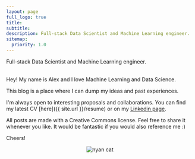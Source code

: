 ```yaml
---
layout: page
full_logo: true
title: 
subtitle: 
description: Full-stack Data Scientist and Machine Learning engineer.
sitemap:
  priority: 1.0
---
```

<p id="describe-text">Full-stack Data Scientist and Machine Learning engineer.</p>
<br>
Hey! My name is Alex and I love Machine Learning and Data Science.

This blog is a place where I can dump my ideas and past experiences. 

I'm always open to interesting proposals and collaborations.  You can find my latest CV [here]({{ site.url }}/resume) or on my [Linkedin page](https://www.linkedin.com/in/aosipenko/).

All posts are made with a Creative Commons license. Feel free to share it whenever you like. It would be fantastic if you would also reference me :)  

Cheers!

<p align="center">
<img alt="nyan cat" src="https://media.giphy.com/media/sIIhZliB2McAo/giphy.gif"  />
</p>

<br>
<br>
<br>
<br>
<br>